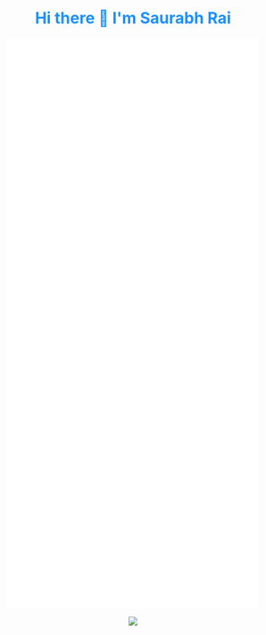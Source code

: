 <h1 align='center' style="color:DodgerBlue;"> Hi there 👋 I'm Saurabh Rai </h1>

<div align="center">
<img align="center" src="/github-metrics.svg" alt="Metrics">
</div>

<!-- <div align="center">
<img align="center" src="/metrics.classic.svg" alt="Metrics">
</div> -->

<p align="center">

<img width = 48% src = "https://github-readme-stats.vercel.app/api?username=srbhr&show_icons=true&theme=vision-friendly-dark&hide_border=true"/>
 
</p>

  <!--
**srbhr/srbhr** is a ✨ _special_ ✨ repository because its `README.md` (this file) appears on your GitHub profile.

Here are some ideas to get you started:

- 🔭 I’m currently working on ...
- 🌱 I’m currently learning ...
- 👯 I’m looking to collaborate on ...
- 🤔 I’m looking for help with ...
- 💬 Ask me about ...
- 📫 How to reach me: ...
- 😄 Pronouns: ...
- ⚡ Fun fact: ...
-->
